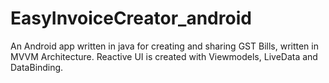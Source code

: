 # EasyInvoiceCreator_android
An Android app written in java for creating and sharing GST Bills, written in MVVM Architecture. Reactive UI is created with Viewmodels, LiveData and DataBinding.
